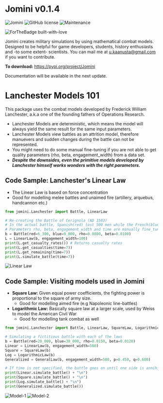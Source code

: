# Jomini v0.1.4
![Jomini](https://circleci.com/gh/umitkaanusta/jomini.svg)
![GitHub license](https://img.shields.io/github/license/Naereen/StrapDown.js.svg)
![Maintenance](https://img.shields.io/badge/Maintained%3F-yes-green.svg)

![ForTheBadge built-with-love](http://ForTheBadge.com/images/badges/built-with-love.svg)

Jomini creates military simulations by using mathematical combat models. Designed to be helpful for game developers, students, history enthusiasts and -to some extent- scientists. You can mail me at u.kaanusta@gmail.com if you want to contribute.

__To download:__ https://pypi.org/project/Jomini

Documentation will be available in the next update.

# Lanchester Models 101
This package uses the combat models developed by Frederick William Lanchester, a.k.a one of the founding fathers of Operations Research.

- Lanchester Models are deterministic, which means the model will always yield the same result for the same input parameters.
- Lanchester Models view battles as an attrition model, therefore manuevers and sudden changes during the battle can not be represented.
- You might need to do some manual fine-tuning if you are not able to get quality parameters (rho, beta, engagement_width) from a data set.
- ___Despite the downsides, even the primitive models developed by Lanchester himself works wonders with the right parameters.___ 

## Code Sample: Lanchester's Linear Law
- The Linear Law is based on force concentration
- Good for modelling melee battles and unaimed fire (artillery, arquebus, handcannon etc.) 

```python
from jomini.Lanchester import Battle, LinearLaw

# Re-creating the Battle of Cerignola (AD 1503)
# In the actual battle, Spanish(red) lost 500 men while the French(blue) lost 4000 men
# Parameters rho, beta, engagement_width and time are manually fine_tuned
b = Battle(red=6_300, blue=9_000, rho=0.0800, beta=0.0100)
L = LinearLaw(b, engagement_width=100)
print(L.get_casualty_rates()) # Returns casualty rates 
print(L.get_casualties(time=7))
print(L.get_remaining(time=7))
print(L.simulate_battle(time=7))
```

![Linear Law](https://i.imgur.com/yjAUK57.png)

## Code Sample: Visiting models used in Jomini
- __Square Law:__ Given equal power coefficients, the fighting power is proportional to the square of army size.
    - Good for modelling aimed fire (e.g Napoleonic line-battles)
- __Logarithmic Law:__ Basically square law at a larger scale, used by Weiss to model the American Civil War 
    - Good for modelling tank combat as well


```python
from jomini.Lanchester import Battle, LinearLaw, SquareLaw, LogarithmicLaw, GeneralLaw

# Simulating a fictitious battle with each of the laws
b = Battle(red=20_000, blue=30_000, rho=0.0150, beta=0.0120)
Linear = LinearLaw(b, engagement_width=500)
Square = SquareLaw(b)
Log = LogarithmicLaw(b)
Generalized = GeneralLaw(b, engagement_width=500, p=0.450, q=0.600)

# If time is not specified, the battle goes on until one side is annihilated.
print(Linear.simulate_battle() + "\n")
print(Square.simulate_battle() + "\n")
print(Log.simulate_battle() + "\n")
print(Generalized.simulate_battle())
```
![Model-1](https://i.imgur.com/Uoz9bz4.png)
![Model-2](https://i.imgur.com/9XlE6aA.png)
